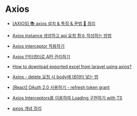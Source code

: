 # Axios

- [[AXIOS] 📚 axios 설치 & 특징 & 문법 💯 정리](https://inpa.tistory.com/entry/AXIOS-%F0%9F%93%9A-%EC%84%A4%EC%B9%98-%EC%82%AC%EC%9A%A9)

- [Axios instance 생성하고 api 요청 함수 작성하는 방법](https://pinokio0702.tistory.com/373)

- [Axios interceptor 적용하기](https://velog.io/@subanggu/axios-interceptor-%EC%A0%81%EC%9A%A9%ED%95%98%EA%B8%B0)

- [Axios 인터셉터로 API 관리하기](https://velog.io/@skyepodium/axios-%EC%9D%B8%ED%84%B0%EC%85%89%ED%84%B0%EB%A1%9C-API-%EA%B4%80%EB%A6%AC%ED%95%98%EA%B8%B0)

- [How to download exported excel from laravel using axios?](https://stackoverflow.com/questions/67881860/how-to-download-exported-excel-from-laravel-using-axios)

- [Axios - delete 요청 시 body에 데이터 넣는 법](https://velog.io/@bigbrothershin/Axios-delete-%EC%9A%94%EC%B2%AD-%EC%8B%9C-body%EC%97%90-%EB%8D%B0%EC%9D%B4%ED%84%B0-%EB%84%A3%EB%8A%94-%EB%B2%95)

- [[React] OAuth 2.0 사용하기 - refresh token grant](https://velog.io/@___pepper/React-OAuth-2.0-%EC%82%AC%EC%9A%A9%ED%95%98%EA%B8%B0-refresh-token-grant)

- [Axios Interceptors를 이용하여 Loading 구현하기 with TS](https://velog.io/@tmair32/Axios-Interceptors%EB%A5%BC-%EC%9D%B4%EC%9A%A9%ED%95%98%EC%97%AC-Loading-%EA%B5%AC%ED%98%84%ED%95%98%EA%B8%B0-with-TS)

- [axios 개념 정리](https://kyun2da.dev/%EB%9D%BC%EC%9D%B4%EB%B8%8C%EB%9F%AC%EB%A6%AC/axios-%EA%B0%9C%EB%85%90-%EC%A0%95%EB%A6%AC/)
